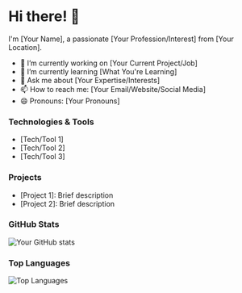 # Hi there! 👋

I'm [Your Name], a passionate [Your Profession/Interest] from [Your Location]. 

- 🔭 I’m currently working on [Your Current Project/Job]
- 🌱 I’m currently learning [What You're Learning]
- 💬 Ask me about [Your Expertise/Interests]
- 📫 How to reach me: [Your Email/Website/Social Media]
- 😄 Pronouns: [Your Pronouns]

### Technologies & Tools
- [Tech/Tool 1]
- [Tech/Tool 2]
- [Tech/Tool 3]

### Projects
- [Project 1]: Brief description
- [Project 2]: Brief description

### GitHub Stats
![Your GitHub stats](https://github-readme-stats.vercel.app/api?username=itsKelvinn&show_icons=true&theme=radical)

### Top Languages
![Top Languages](https://github-readme-stats.vercel.app/api/top-langs/?username=itsKelvinn&layout=compact)
